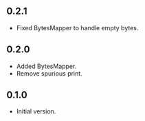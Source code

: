 ## 0.2.1

- Fixed BytesMapper to handle empty bytes.

## 0.2.0

- Added BytesMapper.
- Remove spurious print.

## 0.1.0

- Initial version.

